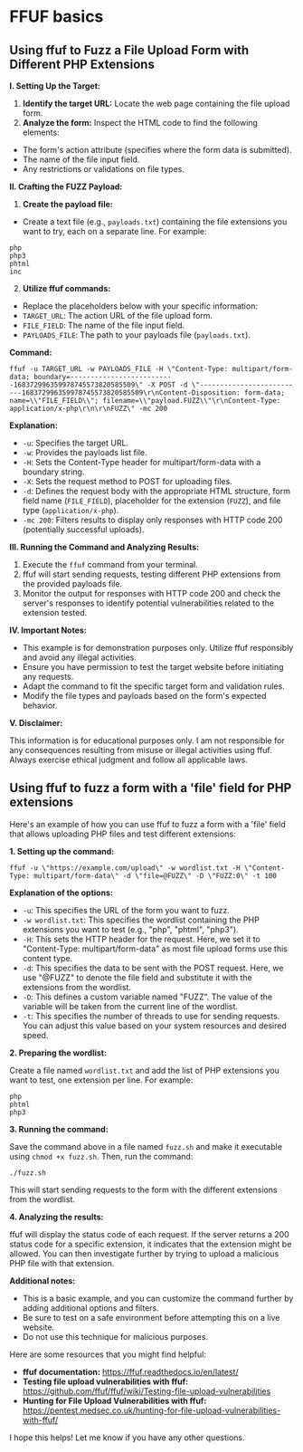 # FFUF basics

## Using ffuf to Fuzz a File Upload Form with Different PHP Extensions

**I. Setting Up the Target:**

1. **Identify the target URL:** Locate the web page containing the file upload form.
2. **Analyze the form:** Inspect the HTML code to find the following elements:
 - The form's action attribute (specifies where the form data is submitted).
 - The name of the file input field.
 - Any restrictions or validations on file types.

**II. Crafting the FUZZ Payload:**

1. **Create the payload file:**
 - Create a text file (e.g., `payloads.txt`) containing the file extensions you want to try, each on a separate line. For example:
 ```
 php
 php3
 phtml
 inc
 ```
2. **Utilize ffuf commands:**
 - Replace the placeholders below with your specific information:
 - `TARGET_URL`: The action URL of the file upload form.
 - `FILE_FIELD`: The name of the file input field.
 - `PAYLOADS_FILE`: The path to your payloads file (`payloads.txt`).

**Command:**

```
ffuf -u TARGET_URL -w PAYLOADS_FILE -H \"Content-Type: multipart/form-data; boundary=--------------------------168372996359978745573820585509\" -X POST -d \"--------------------------168372996359978745573820585509\r\nContent-Disposition: form-data; name=\\"FILE_FIELD\\"; filename=\\"payload.FUZZ\\"\r\nContent-Type: application/x-php\r\n\r\nFUZZ\" -mc 200
```

**Explanation:**

- `-u`: Specifies the target URL.
- `-w`: Provides the payloads list file.
- `-H`: Sets the Content-Type header for multipart/form-data with a boundary string.
- `-X`: Sets the request method to POST for uploading files.
- `-d`: Defines the request body with the appropriate HTML structure, form field name (`FILE_FIELD`), placeholder for the extension (`FUZZ`), and file type (`application/x-php`).
- `-mc 200`: Filters results to display only responses with HTTP code 200 (potentially successful uploads).


**III. Running the Command and Analyzing Results:**

1. Execute the `ffuf` command from your terminal.
2. ffuf will start sending requests, testing different PHP extensions from the provided payloads file.
3. Monitor the output for responses with HTTP code 200 and check the server's responses to identify potential vulnerabilities related to the extension tested.


**IV. Important Notes:**

- This example is for demonstration purposes only. Utilize ffuf responsibly and avoid any illegal activities.
- Ensure you have permission to test the target website before initiating any requests.
- Adapt the command to fit the specific target form and validation rules.
- Modify the file types and payloads based on the form's expected behavior.

**V. Disclaimer:**

This information is for educational purposes only. I am not responsible for any consequences resulting from misuse or illegal activities using ffuf. Always exercise ethical judgment and follow all applicable laws.

## Using ffuf to fuzz a form with a 'file' field for PHP extensions

Here's an example of how you can use ffuf to fuzz a form with a 'file' field that allows uploading PHP files and test different extensions:

**1. Setting up the command:**

```
ffuf -u \"https://example.com/upload\" -w wordlist.txt -H \"Content-Type: multipart/form-data\" -d \"file=@FUZZ\" -D \"FUZZ:0\" -t 100
```

**Explanation of the options:**

* `-u`: This specifies the URL of the form you want to fuzz.
* `-w wordlist.txt`: This specifies the wordlist containing the PHP extensions you want to test (e.g., \"php\", \"phtml\", \"php3\").
* `-H`: This sets the HTTP header for the request. Here, we set it to \"Content-Type: multipart/form-data\" as most file upload forms use this content type.
* `-d`: This specifies the data to be sent with the POST request. Here, we use \"@FUZZ\" to denote the file field and substitute it with the extensions from the wordlist.
* `-D`: This defines a custom variable named \"FUZZ\". The value of the variable will be taken from the current line of the wordlist.
* `-t`: This specifies the number of threads to use for sending requests. You can adjust this value based on your system resources and desired speed.

**2. Preparing the wordlist:**

Create a file named `wordlist.txt` and add the list of PHP extensions you want to test, one extension per line. For example:

```
php
phtml
php3
```

**3. Running the command:**

Save the command above in a file named `fuzz.sh` and make it executable using `chmod +x fuzz.sh`. Then, run the command:

```
./fuzz.sh
```

This will start sending requests to the form with the different extensions from the wordlist.

**4. Analyzing the results:**

ffuf will display the status code of each request. If the server returns a 200 status code for a specific extension, it indicates that the extension might be allowed. You can then investigate further by trying to upload a malicious PHP file with that extension.

**Additional notes:**

* This is a basic example, and you can customize the command further by adding additional options and filters.
* Be sure to test on a safe environment before attempting this on a live website.
* Do not use this technique for malicious purposes.

Here are some resources that you might find helpful:

* **ffuf documentation:** https://ffuf.readthedocs.io/en/latest/
* **Testing file upload vulnerabilities with ffuf:** https://github.com/ffuf/ffuf/wiki/Testing-file-upload-vulnerabilities
* **Hunting for File Upload Vulnerabilities with ffuf:** https://pentest.medsec.co.uk/hunting-for-file-upload-vulnerabilities-with-ffuf/

I hope this helps! Let me know if you have any other questions.